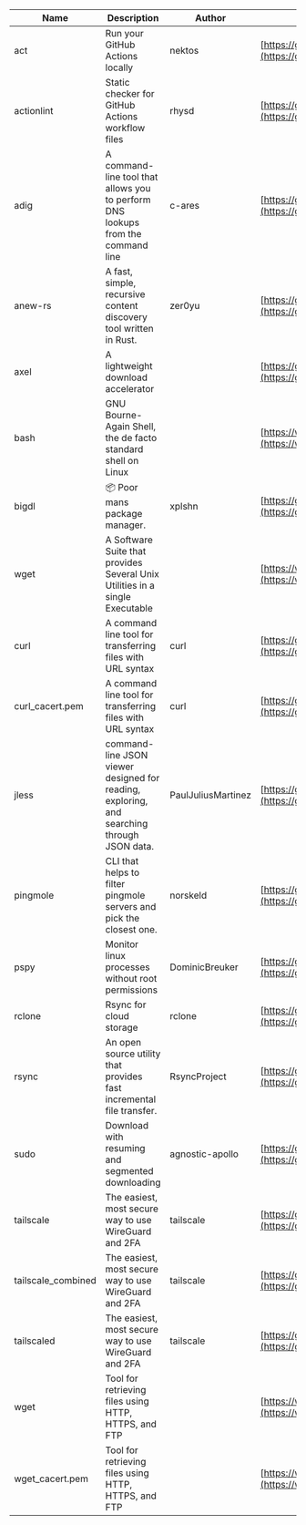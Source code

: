 | Name | Description | Author | WebURL | Repository | Stars | Version | Updated | Size | SHA256SUM | B3SUM | Source | Language | License |
| ---- | ----------- | ------ | ------ | ---------- | ----- | ------- | ------- | ---- | --- | ------|------ | -------- | ------- |
| act | Run your GitHub Actions locally | nektos | [https://github.com/nektos/act](https://github.com/nektos/act) | [https://github.com/nektos/act](https://github.com/nektos/act) | 52912 | v0.2.65 | 2024-08-01T02:22:12Z |  | 683c347c1c8b8c797c50d402017b0255469020eecb11a70c54fd137ac242ad1a | 6a238966f2ba5a92c17be5b7c225dac3d0b574b38269be811ab714d8ccda5601 | https://bin.ajam.dev/arm64_v8a_Android/act | Go | MIT License |
| actionlint | Static checker for GitHub Actions workflow files | rhysd | [https://github.com/rhysd/actionlint](https://github.com/rhysd/actionlint) | [https://github.com/rhysd/actionlint](https://github.com/rhysd/actionlint) | 2609 | v1.7.1 | 2024-07-02T09:12:41Z |  | c3216fc038dd0dfb3e88d46ab061129ef56f45283c0feaa1e6498d40514bc463 | 747a57a1bc57d6348b2d9af55c0106696922cbcbdbbae25e8f78a0c3fd769f72 | https://bin.ajam.dev/arm64_v8a_Android/actionlint | Go | MIT License |
| adig | A command-line tool that allows you to perform DNS lookups from the command line | c-ares | [https://github.com/c-ares/c-ares](https://github.com/c-ares/c-ares) | [https://github.com/c-ares/c-ares](https://github.com/c-ares/c-ares) | 1816 | v1.33.0 | 2024-08-04T00:54:35Z |  | c6d0451f51a7d3c1ab1be0e23748e13876e0f0a8fa02685b10ab72f656d5816b | 9b7aefc41547081cfb3bcf0d1f13988d1e2f917af50783302f428f7748610ab3 | https://bin.ajam.dev/arm64_v8a_Android/adig | C | MIT License |
| anew-rs | A fast, simple, recursive content discovery tool written in Rust. | zer0yu | [https://github.com/zer0yu/anew](https://github.com/zer0yu/anew) | [https://github.com/zer0yu/anew](https://github.com/zer0yu/anew) | 12 | v0.1.0 | 2024-05-08T12:29:15Z |  | 718e2783688e7979c36f00de871520909054985cc20615a0d0e738684083218b | 98e685c0c6611b51bbded805c0141a9eb15e6ccb42a868c775342cf1554cf596 | https://bin.ajam.dev/arm64_v8a_Android/anew-rs | Rust | MIT License |
| axel | A lightweight download accelerator |  | [https://github.com/axel/axel](https://github.com/axel/axel) | [https://github.com/axel/axel](https://github.com/axel/axel) |  |  |  |  | 39866d44a26e90452951d267421bf3f6f1b0a8d794fdb7d87290800134a40215 | 54a250dcc6e277e9c40bffdae69b2af502ca6aef9796f052dddf5ca9a947ef2b | https://bin.ajam.dev/arm64_v8a_Android/axel |  |  |
| bash | GNU Bourne-Again Shell, the de facto standard shell on Linux |  | [https://www.bash.ws/](https://www.bash.ws/) | []() |  |  |  |  | b0995152b4d1a9da47bd7665330a5bf8f703d620f4cc402c968b4e5b9968b0d0 | e1b1b406bac299fde0eab2dc4f1d9941b4f1ba81442be1cd03a54b10d3d5016a | https://bin.ajam.dev/arm64_v8a_Android/bash |  |  |
| bigdl | 📦 Poor mans package manager. | xplshn | [https://github.com/xplshn/bigdl](https://github.com/xplshn/bigdl) | [https://github.com/xplshn/bigdl](https://github.com/xplshn/bigdl) | 11 | 1.6.9 | 2024-08-04T01:38:41Z |  | a053828137321354dce5e188f657cdfbaed6779766dea2001dd9383cdb3855e1 | 57874fbb586454c1b9fde4ff7dbfae4ead9d9019603e8053c623161f0e831286 | https://bin.ajam.dev/arm64_v8a_Android/bigdl | Go | Other |
| wget | A Software Suite that provides Several Unix Utilities in a single Executable |  | [https://www.busybox.net/](https://www.busybox.net/) | []() |  |  |  |  | a63877dd75a2146f2de6b1b62893c9bc4ee203c17f89f335789753c4561f9265 | a895351129fce42a7e377eb22db9426cc799c18aaa4dc9bd444378f3b3db19c0 | https://bin.ajam.dev/arm64_v8a_Android/wget |  |  |
| curl | A command line tool for transferring files with URL syntax | curl | [https://github.com/curl/curl](https://github.com/curl/curl) | [https://github.com/curl/curl](https://github.com/curl/curl) | 34978 | curl-8_9_1 | 2024-08-04T06:45:41Z |  | 7e02549dfb426441f6e56602dc522969e07ba8f295a45b27c8ac451e950bcaa1 | 1b5b3728c7ddfc4c32b33c2d6673b544168b04546697314c36d869b87e7a59b9 | https://bin.ajam.dev/arm64_v8a_Android/curl | C | Other |
| curl_cacert.pem | A command line tool for transferring files with URL syntax | curl | [https://github.com/curl/curl](https://github.com/curl/curl) | [https://github.com/curl/curl](https://github.com/curl/curl) | 34978 | curl-8_9_1 | 2024-08-04T06:45:41Z |  | 1bf458412568e134a4514f5e170a328d11091e071c7110955c9884ed87972ac9 | d0993af134271f1511e1b5f01a2bfe216d4bf22d8c5d0f9cd60f9f6b9626d65e | https://bin.ajam.dev/arm64_v8a_Android/curl_cacert.pem | C | Other |
| jless | command-line JSON viewer designed for reading, exploring, and searching through JSON data. | PaulJuliusMartinez | [https://github.com/PaulJuliusMartinez/jless](https://github.com/PaulJuliusMartinez/jless) | [https://github.com/PaulJuliusMartinez/jless](https://github.com/PaulJuliusMartinez/jless) | 4641 | v0.9.0 | 2024-06-01T20:34:10Z |  | 5599bd82880575ffefcbf44bbcfa78f356f0e580a30ddfef329597d59cede0d3 | 24c1dbd5b0e09e8bd9e19f9c523eb80f4522194da65c8096e4156ffa3061b360 | https://bin.ajam.dev/arm64_v8a_Android/jless | Rust | MIT License |
| pingmole | CLI that helps to filter pingmole servers and pick the closest one. | norskeld | [https://github.com/norskeld/pingmole](https://github.com/norskeld/pingmole) | [https://github.com/norskeld/pingmole](https://github.com/norskeld/pingmole) | 4 |  | 2024-04-16T11:28:34Z |  | 4ca59b45964a8be11b7a6062aa3015174f11adaf8013e31aba7569c65665ec4d | 84cb1a522e326219cc25c7b610d6f1ca64f78c6c7fdc5827f6ba4d7786be256d | https://bin.ajam.dev/arm64_v8a_Android/pingmole | Rust | MIT License |
| pspy | Monitor linux processes without root permissions | DominicBreuker | [https://github.com/DominicBreuker/pspy](https://github.com/DominicBreuker/pspy) | [https://github.com/DominicBreuker/pspy](https://github.com/DominicBreuker/pspy) | 4791 | v1.2.1 | 2023-01-17T21:09:22Z |  | 39eefe371e730e537f0a8a2b38647069ad197f7139493db940c94dc71a336441 | d6cfa02dbcec7c355b80e936fb26abd3451a09430049363e57bf34430654dd32 | https://bin.ajam.dev/arm64_v8a_Android/pspy | Go | GNU General Public License v3.0 |
| rclone | Rsync for cloud storage | rclone | [https://github.com/rclone/rclone](https://github.com/rclone/rclone) | [https://github.com/rclone/rclone](https://github.com/rclone/rclone) | 45431 | v1.67.0 | 2024-08-03T15:49:06Z |  | ab858a767c3a8dae93f3165f3a7b4416e0060b995bc444eef1f5bbf84c895bdd | 519d9f558a6f87b685c460ea62926f453eb8220e3b473557acdb863a843ee616 | https://bin.ajam.dev/arm64_v8a_Android/rclone | Go | MIT License |
| rsync | An open source utility that provides fast incremental file transfer. | RsyncProject | [https://github.com/WayneD/rsync](https://github.com/WayneD/rsync) | [https://github.com/WayneD/rsync](https://github.com/WayneD/rsync) | 2570 | v3.3.0 | 2024-07-06T04:30:43Z |  | 2028169d5d1c2198b4941169850b0e4512d2fc571a68cd03080b9927c8621993 | d81cbc2534358f09071611e449e82ea45bcc72a01e72460f2f5c7df4bcb21fe1 | https://bin.ajam.dev/arm64_v8a_Android/rsync | C | Other |
| sudo | Download with resuming and segmented downloading | agnostic-apollo | [https://github.com/agnostic-apollo/sudo](https://github.com/agnostic-apollo/sudo) | [https://github.com/agnostic-apollo/sudo](https://github.com/agnostic-apollo/sudo) | 85 | v0.2.0 | 2021-04-10T21:03:10Z |  | 9e56787b3ca489a9eb9e3a64f54944aa92c728d18576972ef7ef6bb10ca6462c | 261a7ec6cf5ed2fbc82f8128f2583eda7faeb8939b9e08143046f0b046e504ae | https://bin.ajam.dev/arm64_v8a_Android/sudo | Shell | MIT License |
| tailscale | The easiest, most secure way to use WireGuard and 2FA | tailscale | [https://github.com/tailscale/tailscale](https://github.com/tailscale/tailscale) | [https://github.com/tailscale/tailscale](https://github.com/tailscale/tailscale) | 17974 | v1.70.0 | 2024-08-04T01:46:23Z |  | 090beafc6c1eba816cbe8dbbfeed488f8a306563e46e16d2c92ef927e3915c09 | 336c1a7f9f7737250da7de0efb1d0e783b519040a74022ae1394a59ddb70c4fa | https://bin.ajam.dev/arm64_v8a_Android/tailscale | Go | BSD 3-Clause New or Revised License |
| tailscale_combined | The easiest, most secure way to use WireGuard and 2FA | tailscale | [https://github.com/tailscale/tailscale](https://github.com/tailscale/tailscale) | [https://github.com/tailscale/tailscale](https://github.com/tailscale/tailscale) | 17974 | v1.70.0 | 2024-08-04T01:46:23Z |  | 2a4cc0b5c06094d2bda52f030027fc83070144e5db23bd7b5e2f4278bfb595c2 | 7fcebf5dd5d5a8f7aeb28c18abf69d79e00567a9cf92250bcd1091e197c89f94 | https://bin.ajam.dev/arm64_v8a_Android/tailscale_combined | Go | BSD 3-Clause New or Revised License |
| tailscaled | The easiest, most secure way to use WireGuard and 2FA | tailscale | [https://github.com/tailscale/tailscale](https://github.com/tailscale/tailscale) | [https://github.com/tailscale/tailscale](https://github.com/tailscale/tailscale) | 17974 | v1.70.0 | 2024-08-04T01:46:23Z |  | 649504426cddb51ac002720ac6059d66ca795a19f0a11ecdc9fbc60685e3192d | 13e93cf92e2283d6e41ef87210df7fb71c2d14e1d070f1d12209f82d795d84cd | https://bin.ajam.dev/arm64_v8a_Android/tailscaled | Go | BSD 3-Clause New or Revised License |
| wget | Tool for retrieving files using HTTP, HTTPS, and FTP |  | [https://www.gnu.org/software/wget/](https://www.gnu.org/software/wget/) | []() |  |  |  |  | a63877dd75a2146f2de6b1b62893c9bc4ee203c17f89f335789753c4561f9265 | a895351129fce42a7e377eb22db9426cc799c18aaa4dc9bd444378f3b3db19c0 | https://bin.ajam.dev/arm64_v8a_Android/wget |  |  |
| wget_cacert.pem | Tool for retrieving files using HTTP, HTTPS, and FTP |  | [https://www.gnu.org/software/wget/](https://www.gnu.org/software/wget/) | []() |  |  |  |  | 1bf458412568e134a4514f5e170a328d11091e071c7110955c9884ed87972ac9 | d0993af134271f1511e1b5f01a2bfe216d4bf22d8c5d0f9cd60f9f6b9626d65e | https://bin.ajam.dev/arm64_v8a_Android/wget_cacert.pem |  |  |
